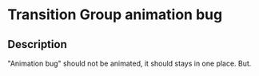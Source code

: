 # Transition Group animation bug

## Description
"Animation bug" should not be animated, it should stays in one place. But.
